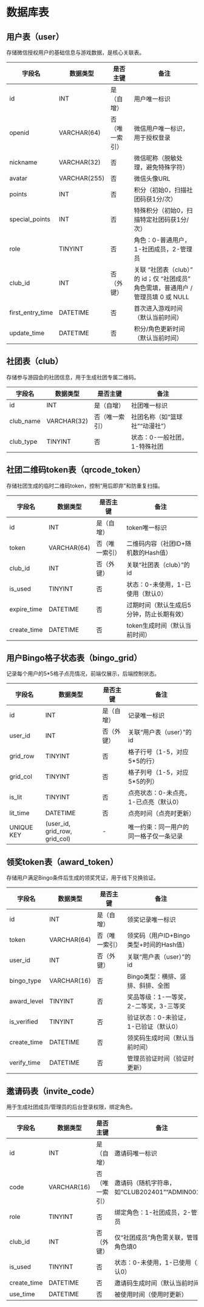 # 数据库表


## 用户表（user）

存储微信授权用户的基础信息与游戏数据，是核心关联表。

| 字段名 | 数据类型 | 是否主键 | 备注 |
|--------|----------|----------|------|
| id | INT | 是（自增） | 用户唯一标识 |
| openid | VARCHAR(64) | 否（唯一索引） | 微信用户唯一标识，用于授权登录 |
| nickname | VARCHAR(32) | 否 | 微信昵称（脱敏处理，避免特殊字符） |
| avatar | VARCHAR(255) | 否 | 微信头像URL |
| points | INT | 否 | 积分（初始0，扫描社团码获1分/次） |
| special_points | INT | 否 | 特殊积分（初始0，扫描特定社团码获1分/次） |
| role | TINYINT | 否 | 角色：0-普通用户，1-社团成员，2-管理员 |
| club_id | INT | 否（外键）| 关联 “社团表（club）” 的 id；仅 “社团成员” 角色需填，普通用户 / 管理员填 0 或 NULL |
| first_entry_time | DATETIME | 否 | 首次进入游戏时间（默认当前时间） |
| update_time | DATETIME | 否 | 积分/角色更新时间（默认当前时间） |


## 社团表（club）

存储参与游园会的社团信息，用于生成社团专属二维码。

| 字段名 | 数据类型 | 是否主键 | 备注 |
|--------|----------|----------|------|
| id | INT | 是（自增） | 社团唯一标识 |
| club_name | VARCHAR(32) | 否（唯一索引） | 社团名称（如“篮球社”“动漫社”） |
| club_type | TINYINT | 否 | 状态：0-一般社团，1-特殊社团 |


## 社团二维码token表（qrcode_token）

存储社团生成的临时二维码token，控制“用后即弃”和防重复扫描。

| 字段名 | 数据类型 | 是否主键 | 备注 |
|--------|----------|----------|------|
| id | INT | 是（自增） | token唯一标识 |
| token | VARCHAR(64) | 否（唯一索引） | 二维码内容（社团ID+随机数的Hash值） |
| club_id | INT | 否（外键） | 关联“社团表（club）”的id |
| is_used | TINYINT | 否 | 状态：0-未使用，1-已使用（默认0） |
| expire_time | DATETIME | 否 | 过期时间（默认生成后5分钟，防止长期有效） |
| create_time | DATETIME | 否 | token生成时间（默认当前时间） |


## 用户Bingo格子状态表（bingo_grid）

记录每个用户的5*5格子点亮情况，前端仅展示，后端控制状态。

| 字段名 | 数据类型 | 是否主键 | 备注 |
|--------|----------|----------|------|
| id | INT | 是（自增） | 记录唯一标识 |
| user_id | INT | 否（外键） | 关联“用户表（user）”的id |
| grid_row | TINYINT | 否 | 格子行号（1-5，对应5*5的行） |
| grid_col | TINYINT | 否 | 格子列号（1-5，对应5*5的列） |
| is_lit | TINYINT | 否 | 点亮状态：0-未点亮，1-已点亮（默认0） |
| lit_time | DATETIME | 否 | 点亮时间（点亮时更新） |
| UNIQUE KEY | (user_id, grid_row, grid_col) | - | 唯一约束：同一用户的同一格子仅一条记录 |


## 领奖token表（award_token）

存储用户满足Bingo条件后生成的领奖凭证，用于线下兑换验证。

| 字段名 | 数据类型 | 是否主键 | 备注 |
|--------|----------|----------|------|
| id | INT | 是（自增） | 领奖记录唯一标识 |
| token | VARCHAR(64) | 否（唯一索引） | 领奖码（用户ID+Bingo类型+时间的Hash值） |
| user_id | INT | 否（外键） | 关联“用户表（user）”的id |
| bingo_type | VARCHAR(16) | 否 | Bingo类型：横排、竖排、斜排、全图 |
| award_level | TINYINT | 否 | 奖品等级：1-一等奖，2-二等奖，3-三等奖 |
| is_verified | TINYINT | 否 | 验证状态：0-未验证，1-已验证（默认0） |
| create_time | DATETIME | 否 | 领奖码生成时间（默认当前时间） |
| verify_time | DATETIME | 否 | 管理员验证时间（验证时更新） |


## 邀请码表（invite_code）

用于生成社团成员/管理员的后台登录权限，绑定角色。

| 字段名 | 数据类型 | 是否主键 | 备注 |
|--------|----------|----------|------|
| id | INT | 是（自增） | 邀请码唯一标识 |
| code | VARCHAR(16) | 否（唯一索引） | 邀请码（随机字符串，如“CLUB202401”“ADMIN001”） |
| role | TINYINT | 否 | 绑定角色：1-社团成员，2-管理员 |
| club_id | INT | 否（外键） | 仅“社团成员”角色需关联，管理员角色填0 |
| is_used | TINYINT | 否 | 状态：0-未使用，1-已使用（默认0） |
| create_time | DATETIME | 否 | 邀请码生成时间（默认当前时间） |
| use_time | DATETIME | 否 | 被使用时间（使用时更新） |
